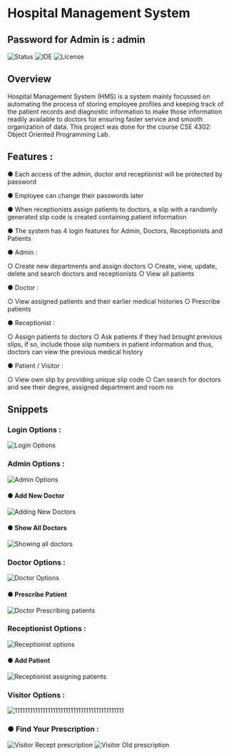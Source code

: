 # Hospital Management System

## Password for Admin is : admin

![Status](https://img.shields.io/badge/Status-Complete-brightgreen)
![IDE](https://img.shields.io/badge/IDE-Code::Blocks-blue)
![License](https://img.shields.io/badge/license-MIT-orange.svg)

## Overview 

Hospital Management System (HMS) is a system mainly focussed on automating the process of
storing employee profiles and keeping track of the patient records and diagnostic information to
make those information readily available to doctors for ensuring faster service and smooth
organization of data. This project was done for the course CSE 4302: Object Oriented Programming Lab.

## Features : 

● Each access of the admin, doctor and receptionist will be protected by password

● Employee can change their passwords later

● When receptionists assign patients to doctors, a slip with a randomly generated slip code
is created containing patient information

● The system has 4 login features for Admin, Doctors, Receptionists and Patients

● Admin :

  ○ Create new departments and assign doctors 
  ○ Create, view, update, delete and search doctors and receptionists
  ○ View all patients
  
● Doctor :

  ○ View assigned patients and their earlier medical histories
  ○ Prescribe patients
  
● Receptionist :

  ○ Assign patients to doctors
  ○ Ask patients if they had brought previous slips, if so, include those slip numbers
    in patient information and thus, doctors can view the previous medical history
    
● Patient / Visitor :

○ View own slip by providing unique slip code
○ Can search for doctors and see their degree, assigned department and room no

## Snippets
### Login Options : 
![Login Options](https://user-images.githubusercontent.com/57594776/97452354-d8cf0c00-195e-11eb-968b-d80e741ef585.JPG)

### Admin Options : 
![Admin Options](https://user-images.githubusercontent.com/57594776/97452711-39f6df80-195f-11eb-8d13-b6ffb9eb76f4.JPG)
#### ● Add New Doctor
![Adding New Doctors](https://user-images.githubusercontent.com/57594776/97453057-935f0e80-195f-11eb-8bfb-b93642cc99e3.JPG)
#### ● Show All Doctors
![Showing all doctors](https://user-images.githubusercontent.com/57594776/97453215-bab5db80-195f-11eb-8dec-5902d419d593.JPG)

### Doctor Options : 
![Doctor Options](https://user-images.githubusercontent.com/57594776/97453301-cacdbb00-195f-11eb-88d0-e72221f88820.JPG)
#### ● Prescribe Patient
![Doctor Prescribing patients](https://user-images.githubusercontent.com/57594776/97453433-ee910100-195f-11eb-8e05-0c9d64393e4b.JPG)

### Receptionist Options : 
![Receptionist options](https://user-images.githubusercontent.com/57594776/97453519-04062b00-1960-11eb-870d-8524efb6595d.JPG)
#### ● Add Patient 
![Receptionist assigning patients](https://user-images.githubusercontent.com/57594776/97453564-108a8380-1960-11eb-8406-f0cced12f126.JPG)

### Visitor Options : 
![1111111111111111111111111111111111111111111](https://user-images.githubusercontent.com/57594776/97455309-e934b600-1961-11eb-94c3-3ea947b921eb.JPG)
### ● Find Your Prescription :
![Visitor Recept prescription](https://user-images.githubusercontent.com/57594776/97453729-3879e700-1960-11eb-960d-e6bedb8433e4.JPG)
![Visitor Old prescription](https://user-images.githubusercontent.com/57594776/97453610-1c764580-1960-11eb-959c-becd22dc75d2.JPG)




